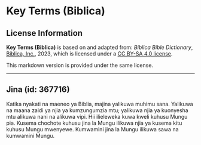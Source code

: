 # Key Terms (Biblica)

## License Information

**Key Terms (Biblica)** is based on and adapted from: _Biblica Bible Dictionary_, [Biblica, Inc.](https://www.biblica.com/), 2023, which is licensed under a [CC BY-SA 4.0 license](https://creativecommons.org/licenses/by-sa/4.0/legalcode.en).

This markdown version is provided under the same license.



--------------------------------

## Jina (id: 367716)

Katika nyakati na maeneo ya Biblia, majina yalikuwa muhimu sana. Yalikuwa na maana zaidi ya njia ya kumzungumzia mtu; yalikuwa njia ya kuonyesha mtu alikuwa nani na alikuwa vipi. Hii ilieleweka kuwa kweli kuhusu Mungu pia. Kusema chochote kuhusu jina la Mungu ilikuwa njia ya kusema kitu kuhusu Mungu mwenyewe. Kumwamini jina la Mungu ilikuwa sawa na kumwamini Mungu.


